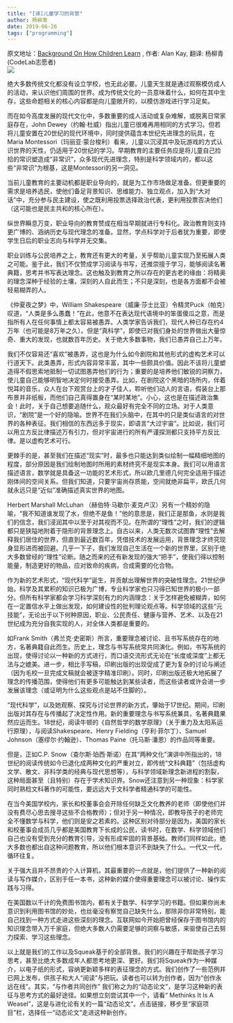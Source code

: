 ```yaml
---
title: "[译]儿童学习的背景"
author: 杨柳青
date: 2019-06-26
tags: ["programming"]
---
```


<!--转载自 适应bootstrap的-->
<div class="alert alert-success">原文地址：<a href="http://www.squeakland.org/resources/articles/article.jsp?id=1003">Background On How Children Learn</a>
, 作者: Alan Kay, 翻译: 杨柳青(CodeLab志愿者)
</div>

<img class="img-responsive" src="/img/child_learn_60c65659.png" />



绝大多数传统文化都没有设立学校，也无此必要。儿童天生就是通过观察模仿成人的活动，来认识他们周围的世界。成为传统文化的一员意味着什么，如何在其中生存，这些命题相关的核心内容都是向儿童敞开的，以模仿游戏进行学习足矣。

<!--more-->

而在如今高度发展的现代文化中，多数重要的成人活动或复杂难解，或脱离日常家庭存在，John Dewey（约翰·杜威）指出儿童已很难再用相同的方式学习。但若将儿童安置在20世纪的现代环境中，同时提供蕴含本世纪先进理念的玩具，在Maria Montessori（玛丽亚·蒙台梭利）看来，儿童以沉浸其中及玩游戏的方式认识世界的天性，仍适用于20世纪的学习。早期教育的主要任务应是将儿童自己捡拾的常识塑造成“非常识”，众多现代先进理念，特别是科学领域内的，都以这些“非常识”为根基，这是Montessori的另一洞见。

当前儿童教育的主要动机都是职业导向的，就是为工作市场做足准备。但更重要的需求是培养选民，使他们备足背景知识、思维能力、独立观点，加入到“大对话”中，充分参与民主建设，使之既利用投票选择政治代表，更利用投票否决他们（这可能也是民主共和的核心所在）。

纵世界瞬息万变，职业导向的教育赞成在相当早期就进行专科化。政治教育则支持更广博的、涵纳历史与现代理念的准备。显然，学点科学对于后者犹为重要，即使学生日后的职业志向与科学并无交集。

职业训练与公民培养之上，教育还有更大的考量，关乎帮助儿童实现乃至拓展人类之可能。鉴于此，我们不仅赞成学习阅读与书写，还推崇擅于学习，能够阅读名著典籍，思考并书写表达理念。这也触及到教育之所以存在的更古老的缘由：将精奥的理念深种于经验的土壤，深刻的人自此而生；不只是深刻，也是各方面都不会被轻易糊弄的人。

《仲夏夜之梦》中，William Shakespeare（威廉·莎士比亚）令精灵Puck（帕克）叹道，“人类是多么愚蠢！”在此，他意不在表达现代语境中的笨蛋傻瓜之意，而是指所有人在任何事情上都太容易被愚弄。人类学家告诉我们，现代人种已存在约4万年（也可能是8万年之久）。但是“真科学”，即使已对我们身处的世界做出大量惊奇、重大的发现，也就数百年历史。关于绝大多数事物，我们已愚弄自己上万年。

我们不仅容易还“喜欢”被愚弄，这也是为什么如今剧院和其他形式的虚构艺术可以行道天下。此类愚弄，形式内容异常丰富，其中一些颇具价值。因此不该将儿童塑造得不假思索地抵制一切试图愚弄他们的行为；重要的是培养他们敏锐的洞察力，使儿童自己能够明智地决定何时接受愚弄。比如，在剧院这个黑暗的场所内，伴着悦耳的音乐，众人在台下观赏台上的才子佳人，聆听他们动人的言语，假装台上那布景并非纸板，而他们自己真得置身在“某时某地”。小心，这也是在描述政治集会！此时，关于自己想要追随什么，观众最好有完全不同的立场。对于人类意识，“剧院”是一个好的隐喻。世界不在我们头脑中，在其中的只是类似语言的对世界的各种表征。我们相信的东西远多于现实，即语言“大过宇宙”。比如说，我们可以用立方反比律描述万有引力，但对宇宙进行的所有严谨探测都只支持平方反比律。是以虚构艺术可行。

更棘手的是，甚至我们在描述“现实”时，最多也只能达到类似绘制一幅精细地图的程度，部分原因是我们绘制地图时所用的素材终究不是现实本身。我们可以用语言描述语言，数学就是具备这一功能的艺术形式，所以欧几里德几何完全适用于描述刚体间的空间关系。但我们知道，只要宇宙尚存质能，空间就绝非扁平，欧氏几何就永远只是“近似”准确描述真实世界的地图。

Herbert Marshall McLuhan （赫伯特·马歇尔·麦克卢汉）另有一个精妙的隐喻，“我不知道谁发现了水，但绝不是鱼！”他的意思是，我们正是那鱼，水则是我们的信念，我们浸润其中以至于对其视而不见。在所谓的“理性”之时，我们的逻辑都只是狭隘地附着于隐形的背景理念上。自古以来，人类无数次试图靠“理性”去解释我们居住的世界，但直到最近数百年，凭借技术的发展运用，背景理念才终究现身显形进而被回避。几乎一下子，我们发现自己生活在一个新的世界里，区别于绝大多数曾经的“理性”论断。随之而来的还有新发现的强大“把手”，使我们得以控制能量，制造更好的物品，应对致命的疾病，合成需要的化合物。

作为新的艺术形式，“现代科学”诞生，并贡献出理解世界的突破性理念。21世纪伊始，科学及其累积的知识已极为广博，专业科学家也只习得已知世界的极小一部分。但所有科学家都会学习科学深刻有力的内涵理念：关于怎样避免被糊弄，如何在一定置信水平上做出发现，如何建设性的批判理论观点等。科学领域的这些“元技能”，无论出于以下何种原因，职业、公民责任、健康与营养、艺术、以及在21世纪成为充分自我实现的人，对全体人类都是重要的。

如Frank Smith（弗兰克·史密斯）所言，重要理念被讨论、且书写系统存在的地方，名著典籍自此而生。历史上，理念与书写系统常共同演化。例如，书写系统的出现，使得讨论以一种新的方式进行，而口语交流形式无论在“长度或深度”上都无法与之媲美。进一步，相比手写稿，印刷出版的出现促成了更为复杂的讨论与阐述（因为毛校一旦完成文稿就会被逐字精准印刷）。同时，印刷出版还极大地拓展了理念的传播范围，使得他们有更多可能触达到某些读者，而这些读者或许会进一步发展该理念（或证明为什么这些观点是站不住脚的）。

“现代科学”，以及她观察、探究与讨论世界的新方式，肇始于17世纪。期间，印刷出版对其存在与传播起了决定性作用。新的重要理念与书写系统兼具，名著典籍果然应运而生。18世纪，阅读牛顿的《自然哲学的数学原理》（关于重力及太阳系运行原理），与阅读Shakespeare、Henry Fielding（亨利·菲尔丁）、Samuel Johnson（塞缪尔·约翰逊）、Thomas Paine（托马斯·潘恩）的作品同等重要。

但是，正如C.P. Snow（查尔斯·珀西·斯诺）在其“两种文化”演讲中所指出的，18世纪的阅读传统如今已退化成两种文化的严重对立，即传统“文科典籍”（包括虚构文学、散文、非科学类的经典与现代思想等），与科学领域新理念新进程的割裂，这种局面甚至（且特别）存在于学术知识界。Snow还注意到另一种现象：科学家同时熟稔文科著作的可能性，要远远大于文科学者精通科学的可能性。

在当今美国学校内，家长和校董事会会开除任何缺乏文化教养的老师（即使他们并没有费尽心思去搜寻这些不合格教师）；但对于另一种情况，即教导孩子的老师完全不懂数学与科学，他们则是安之若素的。这种区别对待部分是因为，美国的家长和校董事会成员几乎都是美国教育下长成的公民，读书时，在数学、科学领域他们自己也没有受到充分的教育引导，没有形成牢固的背景基础。教师们同样如此，绝大多数也都出自这种问题教育，所以他们根本意识不到缺失了什么。一代又一代，循环往复。

关于强大且并不昂贵的个人计算机，其最重要的一点就是，他们提供了一种新的阅读与写作媒介，区别于任一本书，这种新的媒介使得重要理念可以被讨论、操作实践与习得。

在美国数以千计的免费图书馆内，都有关于数学、科学学习的书籍。但如果你尚未意识到利用图书馆的妙处，也丝毫没有察觉自己缺失什么，那除非你非常特别，能自己找到一种方式走进这些深刻的理念。互联网如今开始把曾经保存于图书馆内的知识理念带入万千家庭，但绝大多数人仍需要足够的洞察与敏感，来驱使自己去努力探索、学习这些理念。

以上就是我们的工作以及Squeak基于的全部背景。我们的兴趣在于帮助孩子学习思考，甚至比绝大多数成年人都思考地更深、更好。我们将Squeak作为一种媒介，以电子纸的形式，容纳更新颖多样的表征理念的方式。我们创作了一些范例并已网上发布，供孩子和大人“阅读”与把玩。读者也可以转为创作者，因为“创作永远在线”。其实，“与作者共同创作” 我们称之为的“动态论文”，是学习这种新的表征与思考方式的最好途径。如果想立刻尝试其中一个，请看“ Methinks It Is A Weasel”，这是与进化论有关的一篇“动态论文”。点击链接，移步至“家庭项目”栏，选择任一“动态论文”走进这种新创作。
